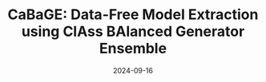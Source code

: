 ---
title: "CaBaGE: Data-Free Model Extraction using
 ClAss BAlanced Generator Ensemble"
collection: publications
category: preprints
excerpt: 'Machine Learning as a Service (MLaaS) is often provided as a pay-per-query, black-box system to clients. Such a black-box approach not only hinders open replication, validation, and interpretation of model results, but also makes it harder for white-hat researchers to identify vulnerabilities in the MLaaS systems. Model extraction is a promising technique to address these challenges by reverse-engineering black-box models. Since training data is typically unavailable for MLaaS models, this paper focuses on the realistic version of it: data-free model extraction.
We propose a data-free model extraction approach, CaBaGe,  to achieve higher model extraction accuracy with a small number of queries. Our innovations include (1) a novel experience replay for focusing on difficult training samples; (2) an ensemble of generators for steadily producing diverse synthetic data; and (3) a selective filtering process for querying the victim model with harder, more balanced samples. In addition, we create a more realistic setting, for the first time, where the attacker has no knowledge of the number of classes in the victim training data, and create a solution to learn the number of classes on the fly. Our evaluation shows that \ours outperforms existing techniques on seven datasets---MNIST, FMNIST, SVHN, CIFAR-10, CIFAR-100, ImageNet-subset, and Tiny ImageNet---with an accuracy improvement of the extracted models by up to 43.13%. Furthermore, the number of queries required to extract a clone model matching the final accuracy of prior work is reduced by up to 75.7%.'
permalink: /publication/2024-09-16-Cabage
date: 2024-09-16
venue: 'ArXiv'
paperurl: 'http://kevin-ys-zhang.github.io/files/2409.10643v1.pdf'
names: 'Jonathan Rosenthal, Shanchao Liang, <b>Kevin Zhang</b>, and Lin Tan'
---
